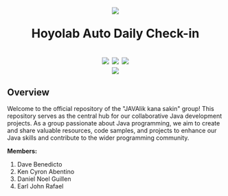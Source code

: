 <h1 align="center">
  <img src="[https://imgur.com/L54eATql.png](https://media.proprofs.com/images/QM/user_images/2503852/New%20Project%20(39)(609).jpg)">
  <p><b>Hoyolab Auto Daily Check-in</b></p>
  <a href="https://github.com/danielnoelle"><img src="https://komarev.com/ghpvc/?username=danielnoelle&label=Profile%20views&color=0e75b6&style=flat"></a>
  <a href="[https://github.com/danielnoelle](https://github.com/python/black)"><img src="https://img.shields.io/badge/code%20style-black-1c1c1c.svg"></a>
  <a href="https://discord.gg/PrefxBBf"><img src="https://discord.com/api/guilds/616969119685935162/widget.png"></a><br>
  <a href="https://ko-fi.com/sestia"><img src="https://ko-fi.com/img/githubbutton_sm.svg"></a>
</h1>

## Overview

Welcome to the official repository of the "JAVAlik kana sakin" group! This repository serves as the central hub for our collaborative Java development projects. As a group passionate about Java programming, we aim to create and share valuable resources, code samples, and projects to enhance our Java skills and contribute to the wider programming community.

**Members:**

1. Dave Benedicto
2. Ken Cyron Abentino
3. Daniel Noel Guillen
4. Earl John Rafael
